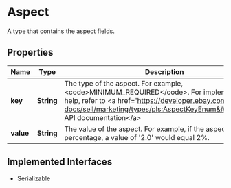 

# Aspect

A type that contains the aspect fields.
## Properties

Name | Type | Description | Notes
------------ | ------------- | ------------- | -------------
**key** | **String** | The type of the aspect. For example, &lt;code&gt;MINIMUM_REQUIRED&lt;/code&gt;. For implementation help, refer to &lt;a href&#x3D;&#39;https://developer.ebay.com/api-docs/sell/marketing/types/pls:AspectKeyEnum&#39;&gt;eBay API documentation&lt;/a&gt; |  [optional]
**value** | **String** | The value of the aspect. For example, if the aspect is a percentage, a value of &#39;2.0&#39; would equal 2%. |  [optional]


## Implemented Interfaces

* Serializable


